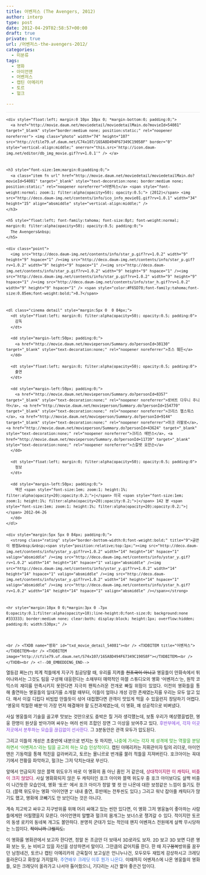 ```yaml
---
title: 어벤저스 (The Avengers, 2012)
author: interp
type: post
date: 2012-04-29T02:58:57+00:00
draft: true
private: true
url: /어벤저스-the-avengers-2012/
categories:
  - 미분류
tags:
  - 영화
  - 아이언맨
  - 어벤저스
  - 캡틴 아메리카
  - 토르
  - 헐크

---
```

<p style="text-align: justify; ">
  <div class="txc-info hreview" id="txc_movie_detail_54081" point="9" style="font-size: 9pt; line-height: 1.5; margin-top: 0px; margin-right: 0px; margin-bottom: 0px; margin-left: 0px; padding-top: 0px; padding-right: 0px; padding-bottom: 0px; padding-left: 0px; border-top-width: medium; border-right-width: medium; border-bottom-width: medium; border-left-width: medium; border-top-style: none; border-right-style: none; border-bottom-style: none; border-left-style: none; border-color: initial; border-image: initial; background-image: none; background-attachment: scroll; background-origin: initial; background-clip: initial; background-color: transparent; width: 530px; background-position: 0px 0px; background-repeat: repeat repeat; ">
    <hr style="margin:0 0 10px;*margin:-7px 0 3px 0; filter:alpha(opacity=10); opacity:0.1; background:none #333333; border:medium none; clear:both; display:block; height:1px; overflow:hidden; padding:0; width:530px;" />
    
    <div style="float:left; margin:0 10px 10px 0; *margin-bottom:0; padding:0;">
      <a href="http://movie.daum.net/moviedetail/moviedetailMain.do?movieId=54081" target="_blank" style="border:medium none; position:static;" rel="noopener noreferrer"> <img class="photo" width="74" height="107" src="http://cfile79.uf.daum.net/C74x107/165A8D494F67349C19058F" border="0" style="vertical-align:middle;" onerror="this.src='http://icon.daum-img.net/editor/db_img_movie.gif?rv=1.0.1'" /> </a>
    
    
    <h3 style="font-size:1em;margin:0;padding:0;">
      <a class="item fn url" href="http://movie.daum.net/moviedetail/moviedetailMain.do?movieId=54081" target="_blank" style="text-decoration:none; border:medium none; position:static;" rel="noopener noreferrer">어벤져스</a> <span style="font-weight:normal; zoom:1; filter:alpha(opacity=50); opacity:0.5;"> (2012)</span> <img src="http://deco.daum-img.net/contents/info/ico_info_movie01.gif?rv=1.0.1" width="34" height="15" align="absmiddle" style="vertical-align:middle;" />
    </h3>
    
    <h5 style="float:left; font-family:tahoma; font-size:8pt; font-weight:normal; margin:0; filter:alpha(opacity=50); opacity:0.5; padding:0;">
      The Avengers&nbsp;
    </h5>
    
    <div class="point">
      <img src="http://deco.daum-img.net/contents/info/star_p.gif?rv=1.0.2" width="9" height="9" hspace="1" /><img src="http://deco.daum-img.net/contents/info/star_p.gif?rv=1.0.2" width="9" height="9" hspace="1" /><img src="http://deco.daum-img.net/contents/info/star_p.gif?rv=1.0.2" width="9" height="9" hspace="1" /><img src="http://deco.daum-img.net/contents/info/star_p.gif?rv=1.0.2" width="9" height="9" hspace="1" /><img src="http://deco.daum-img.net/contents/info/star_h.gif?rv=1.0.2" width="9" height="9" hspace="1" /> <span style="color:#F65D70;font-family:tahoma;font-size:0.85em;font-weight:bold;">8.7</span>
    
    
    <dl class="cinema detail" style="margin:5px 0  0 84px;">
      <dt style="float:left; margin:0; filter:alpha(opacity=50); opacity:0.5; padding:0">
        감독
      </dt>
      
      <dd style="margin-left:50px; padding:0;">
        <a href="http://movie.daum.net/movieperson/Summary.do?personId=38130" target="_blank" style="text-decoration:none;" rel="noopener noreferrer">조스 훼든</a>
      </dd>
      
      <dt style="float:left; margin:0; filter:alpha(opacity=50); opacity:0.5; padding:0">
        출연
      </dt>
      
      <dd style="margin-left:50px; padding:0;">
        <a href="http://movie.daum.net/movieperson/Summary.do?personId=8357" target="_blank" style="text-decoration:none;" rel="noopener noreferrer">로버트 다우니 주니어</a>, <a href="http://movie.daum.net/movieperson/Summary.do?personId=154770" target="_blank" style="text-decoration:none;" rel="noopener noreferrer">크리스 헴스워스</a>, <a href="http://movie.daum.net/movieperson/Summary.do?personId=9144" target="_blank" style="text-decoration:none;" rel="noopener noreferrer">마크 러팔로</a>, <a href="http://movie.daum.net/movieperson/Summary.do?personId=43624" target="_blank" style="text-decoration:none;" rel="noopener noreferrer">크리스 에반스</a>, <a href="http://movie.daum.net/movieperson/Summary.do?personId=11739" target="_blank" style="text-decoration:none;" rel="noopener noreferrer">스칼렛 요한슨</a>
      </dd>
      
      <dt style="float:left; margin:0; filter:alpha(opacity=50); opacity:0.5; padding:0">
        정보
      </dt>
      
      <dd style="margin-left:50px; padding:0;">
        액션 <span style="font-size:1em; zoom:1; height:1%; filter:alpha(opacity=20);opacity:0.2;">|</span> 미국 <span style="font-size:1em; zoom:1; height:1%; filter:alpha(opacity=20);opacity:0.2;">|</span> 142 분 <span style="font-size:1em; zoom:1; height:1%; filter:alpha(opacity=20);opacity:0.2;">|</span> 2012-04-26
      </dd>
    </dl>
    
    <div style="margin:5px 5px 0 84px; padding:0;">
      <strong class="rating" style="border-bottom-width:0;font-weight:bold;" title="9">글쓴이 평점&nbsp;&nbsp;<span style="position:relative;top:1px;"><img src="http://deco.daum-img.net/contents/info/ystar_y.gif?rv=1.0.2" width="14" height="14" hspace="1" valign="absmiddle" /><img src="http://deco.daum-img.net/contents/info/ystar_y.gif?rv=1.0.2" width="14" height="14" hspace="1" valign="absmiddle" /><img src="http://deco.daum-img.net/contents/info/ystar_y.gif?rv=1.0.2" width="14" height="14" hspace="1" valign="absmiddle" /><img src="http://deco.daum-img.net/contents/info/ystar_y.gif?rv=1.0.2" width="14" height="14" hspace="1" valign="absmiddle" /><img src="http://deco.daum-img.net/contents/info/ystar_h.gif?rv=1.0.2" width="14" height="14" hspace="1" valign="absmiddle" /></span></strong>
    
    
    <hr style="margin:10px 0 0;*margin:3px 0 -7px 0;opacity:0.1;filter:alpha(opacity=10);line-height:0;font-size:0; background:none #333333; border:medium none; clear:both; display:block; height:1px; overflow:hidden; padding:0; width:530px;" />
  
  
  <p>
    <br /> <!--DB_EMBEDDING_START-->
    
    <br /> <TXDB name="영화" id="txd_movie_detail_54081"><br /> <TXDBITEM title="어벤져스"></TXDBITEM><br /> <TXDBITEM image="http://cfile79.uf.daum.net/S74x107/165A8D494F67349C19058F"></TXDBITEM><br /> </TXDB><br /> <!--DB_EMBEDDING_END-->
  </p>
  
  <p style="text-align: justify; ">
    열등감 쩌는(?) 외계 적들에게 지구가 침공당할 때, 우리를 지켜줄&nbsp;<strike>천조국이 아니고</strike>&nbsp;영웅들이 만화속에서 튀어나와서는 그것도 팀을 구성해 대응한다는&nbsp;소재부터 매력적인 마블 스튜디오의 영화 '어벤저스'는, 원작 코믹스의 재미를 만족시키지 못한다면 지극히 팬픽스러운 전개로 빠질 위험이 있었다. 이전의&nbsp;영화들을 통해&nbsp;출연하는 영웅들의 일대기를&nbsp;소개할 때부터, 이들이 얼마나 개성 강한 존재였는지를 우리는 모두 알고 있다. 해서 이걸 디립다 비빔밥 만들듯이 섞어 대접했다면 관객이 맛있게 먹을 수 있을런지 장담하기 어렵다. '영웅의 적절한 배분'이 가장 먼저 해결해야 할 도전과제였는데, 이 영화, 꽤&nbsp;성공적으로 비벼냈다.
  </p>
  
  <p style="text-align: justify; ">
    사실 영웅들의 기술을 골고루 맛보는 것만으로도 중박은 칠 거라 생각했는데, 보통 우리가 예상했을법한, 영웅 한명이 원샷을 받아가며 싸우는 여러 씬의 조합인&nbsp;장면&nbsp;그 이상을 보여주고 있다. <span style="color: rgb(126, 65, 217); ">후반부에서, 각자</span><span style="color: rgb(126, 65, 217); ">&nbsp;이곳저곳에서 분투하는 모습을&nbsp;</span><span style="color: rgb(126, 65, 217); ">끊김없이 선사한다.</span> 그 3분동안은&nbsp;관객 모두가 압도된다.
  </p>
  
  <p style="text-align: justify; ">
    그리고 이들의 개성은 초중반에 내분으로 번지는 듯 하지만, <span style="color: rgb(47, 157, 39); ">나중에 가서는 각자 제 성격에 맞는 역할을 분담하면서 '어벤져스'라는 팀을 공고히 하는 모습&nbsp;인상적이다.</span> 캡틴 아메리카는 지휘관이자 팀의 리더로, 아이언맨은 기동력을 통해 적진을 갈라버리고, 토르는 묠니르로 번개를 불러 적들을 지져버린다. 호크아이는 꼭대기에서 전황을 파악하고, 헐크는 그저 닥치는대로 부신다.
  </p>
  
  <p style="text-align: justify; ">
    앞에서 언급되지 않은 블랙 위도우가 바로 이 영화의 흠 아닌 흠인 거 같은데, <span style="color: rgb(153, 0, 76); ">상대적이지만 이 캐릭터, 비중이 크지 않았다.</span> 사실 영화화되지 않은 두 캐릭터인 호크 아이와 블랙 위도우 중 호크 아이보다도 살짝 비중이 나간듯한 모습인데, 영화 '토르' 에서 호크 아이가 정말 몇 컷 안 나온데 대한 보정같은 느낌이 들기도 한다. (블랙 위도우는 영화 '아이언맨 2' 내내 출연,&nbsp;후반에는 전투씬도 있다.) 그리고 워낙 잡아줄 캐릭터가 많기도 했고, 영화에 코빼기도 안 보인다는 것은 아니다.&nbsp;
  </p>
  
  <p style="text-align: justify; ">
    계속 치고박고 싸우고 지구방위를 위해 머리 싸매고 있는 씬만 있다면, 이 영화 그저 영웅놀이&nbsp;좋아하는 사람들에게만 어필했을지 모른다. 아이언맨의 말빨과 헐크의 몸개그는 보너스로 챙겨갈 수 있다. 적이지만 토르의 동생 로키의 동네북 개그도 볼만하다. 분명히 군대가 있는 적인데 왠지 어벤져스 전원에게 살짝 무시당하는 느낌이다. <strike>적이니까 그럴지도.</strike>
  </p>
  
  <p style="text-align: justify; ">
    이 영화를 영화관에서 보고자 한다면, 정말 돈 조금만 더 보태서&nbsp;3D로라도 보자. 2D 보고 3D 보면 다른 영화 보는 듯, 눈 비비고 있을 자신을 상상하면서 말이다. 그만큼의 값어치를 한다. 한 때 지구<strike>정복</strike>방위를 꿈꾸던&nbsp;남정네건, 토르나 캡틴 아메리카의 근육질이 보고싶은 언니누나건, 모두모두 재밌게 감상하시고 크레딧 올라온다고 화장실 가지말자. <span style="color: rgb(65, 116, 217); ">주연배우 크레딧 이후 뭔가 나온다.</span> 이때까지 어벤져스에 나온 영웅들의 영화들, 모든 크레딧이 올라가고 나서야 틀어줬으니, 기다리는 시간 짧아 좋은건 덤이다.
  </p>